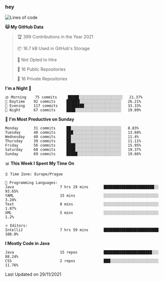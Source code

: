 ### hey

<!--START_SECTION:waka-->
![Lines of code](https://img.shields.io/badge/From%20Hello%20World%20I%27ve%20Written-110077%20lines%20of%20code-blue)

**🐱 My GitHub Data** 

> 🏆 399 Contributions in the Year 2021
 > 
> 📦 16.7 kB Used in GitHub's Storage 
 > 
> 🚫 Not Opted to Hire
 > 
> 📜 16 Public Repositories 
 > 
> 🔑 16 Private Repositories  
 > 
**I'm a Night 🦉** 

```text
🌞 Morning    75 commits     █████░░░░░░░░░░░░░░░░░░░░   21.37% 
🌆 Daytime    92 commits     ██████░░░░░░░░░░░░░░░░░░░   26.21% 
🌃 Evening    117 commits    ████████░░░░░░░░░░░░░░░░░   33.33% 
🌙 Night      67 commits     ████░░░░░░░░░░░░░░░░░░░░░   19.09%

```
📅 **I'm Most Productive on Sunday** 

```text
Monday       31 commits     ██░░░░░░░░░░░░░░░░░░░░░░░   8.83% 
Tuesday      48 commits     ███░░░░░░░░░░░░░░░░░░░░░░   13.68% 
Wednesday    40 commits     ██░░░░░░░░░░░░░░░░░░░░░░░   11.4% 
Thursday     39 commits     ██░░░░░░░░░░░░░░░░░░░░░░░   11.11% 
Friday       56 commits     ████░░░░░░░░░░░░░░░░░░░░░   15.95% 
Saturday     68 commits     ████░░░░░░░░░░░░░░░░░░░░░   19.37% 
Sunday       69 commits     █████░░░░░░░░░░░░░░░░░░░░   19.66%

```


📊 **This Week I Spent My Time On** 

```text
⌚︎ Time Zone: Europe/Prague

💬 Programming Languages: 
Java                     7 hrs 29 mins       ███████████████████████░░   93.65% 
YAML                     15 mins             ░░░░░░░░░░░░░░░░░░░░░░░░░   3.28% 
Text                     8 mins              ░░░░░░░░░░░░░░░░░░░░░░░░░   1.87% 
XML                      5 mins              ░░░░░░░░░░░░░░░░░░░░░░░░░   1.2%

🔥 Editors: 
IntelliJ                 7 hrs 59 mins       █████████████████████████   100.0%

```

**I Mostly Code in Java** 

```text
Java                     15 repos            ██████████████████████░░░   88.24% 
CSS                      2 repos             ███░░░░░░░░░░░░░░░░░░░░░░   11.76%

```



 Last Updated on 29/11/2021
<!--END_SECTION:waka-->
